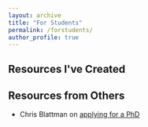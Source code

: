 ```yaml
---
layout: archive
title: "For Students"
permalink: /forstudents/
author_profile: true
---
```


## Resources I've Created

## Resources from Others

- Chris Blattman on [applying for a PhD](https://chrisblattman.com/blog/2022/03/25/faqs-on-phd-applications/)

